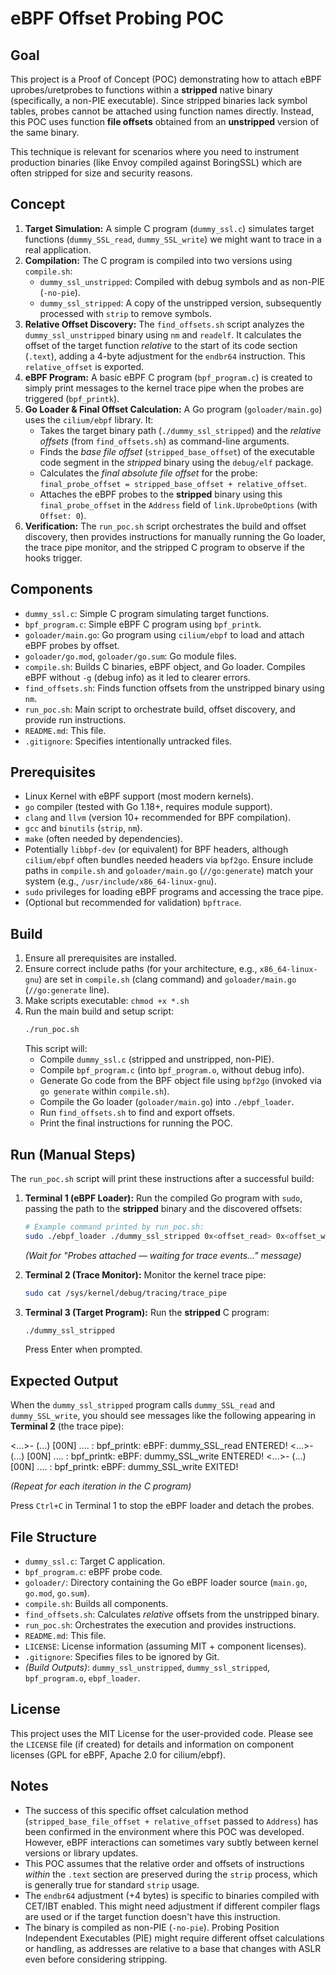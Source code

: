 # eBPF Offset Probing POC

## Goal

This project is a Proof of Concept (POC) demonstrating how to attach eBPF uprobes/uretprobes to functions within a **stripped** native binary (specifically, a non-PIE executable). Since stripped binaries lack symbol tables, probes cannot be attached using function names directly. Instead, this POC uses function **file offsets** obtained from an **unstripped** version of the same binary.

This technique is relevant for scenarios where you need to instrument production binaries (like Envoy compiled against BoringSSL) which are often stripped for size and security reasons.

## Concept

1.  **Target Simulation:** A simple C program (`dummy_ssl.c`) simulates target functions (`dummy_SSL_read`, `dummy_SSL_write`) we might want to trace in a real application.
2.  **Compilation:** The C program is compiled into two versions using `compile.sh`:
    *   `dummy_ssl_unstripped`: Compiled with debug symbols and as non-PIE (`-no-pie`).
    *   `dummy_ssl_stripped`: A copy of the unstripped version, subsequently processed with `strip` to remove symbols.
3.  **Relative Offset Discovery:** The `find_offsets.sh` script analyzes the `dummy_ssl_unstripped` binary using `nm` and `readelf`. It calculates the offset of the target function *relative* to the start of its code section (`.text`), adding a 4-byte adjustment for the `endbr64` instruction. This `relative_offset` is exported.
4.  **eBPF Program:** A basic eBPF C program (`bpf_program.c`) is created to simply print messages to the kernel trace pipe when the probes are triggered (`bpf_printk`).
5.  **Go Loader & Final Offset Calculation:** A Go program (`goloader/main.go`) uses the `cilium/ebpf` library. It:
    *   Takes the target binary path (`./dummy_ssl_stripped`) and the *relative offsets* (from `find_offsets.sh`) as command-line arguments.
    *   Finds the *base file offset* (`stripped_base_offset`) of the executable code segment in the *stripped* binary using the `debug/elf` package.
    *   Calculates the *final absolute file offset* for the probe: `final_probe_offset = stripped_base_offset + relative_offset`.
    *   Attaches the eBPF probes to the **stripped** binary using this `final_probe_offset` in the `Address` field of `link.UprobeOptions` (with `Offset: 0`).
6.  **Verification:** The `run_poc.sh` script orchestrates the build and offset discovery, then provides instructions for manually running the Go loader, the trace pipe monitor, and the stripped C program to observe if the hooks trigger.

## Components

* `dummy_ssl.c`: Simple C program simulating target functions.
* `bpf_program.c`: Simple eBPF C program using `bpf_printk`.
* `goloader/main.go`: Go program using `cilium/ebpf` to load and attach eBPF probes by offset.
* `goloader/go.mod`, `goloader/go.sum`: Go module files.
* `compile.sh`: Builds C binaries, eBPF object, and Go loader. Compiles eBPF without `-g` (debug info) as it led to clearer errors.
* `find_offsets.sh`: Finds function offsets from the unstripped binary using `nm`.
* `run_poc.sh`: Main script to orchestrate build, offset discovery, and provide run instructions.
* `README.md`: This file.
* `.gitignore`: Specifies intentionally untracked files.

## Prerequisites

* Linux Kernel with eBPF support (most modern kernels).
* `go` compiler (tested with Go 1.18+, requires module support).
* `clang` and `llvm` (version 10+ recommended for BPF compilation).
* `gcc` and `binutils` (`strip`, `nm`).
* `make` (often needed by dependencies).
* Potentially `libbpf-dev` (or equivalent) for BPF headers, although `cilium/ebpf` often bundles needed headers via `bpf2go`. Ensure include paths in `compile.sh` and `goloader/main.go` (`//go:generate`) match your system (e.g., `/usr/include/x86_64-linux-gnu`).
* `sudo` privileges for loading eBPF programs and accessing the trace pipe.
* (Optional but recommended for validation) `bpftrace`.

## Build

1.  Ensure all prerequisites are installed.
2.  Ensure correct include paths (for your architecture, e.g., `x86_64-linux-gnu`) are set in `compile.sh` (clang command) and `goloader/main.go` (`//go:generate` line).
3.  Make scripts executable: `chmod +x *.sh`
4.  Run the main build and setup script:
    ```bash
    ./run_poc.sh
    ```
    This script will:
    * Compile `dummy_ssl.c` (stripped and unstripped, non-PIE).
    * Compile `bpf_program.c` (into `bpf_program.o`, without debug info).
    * Generate Go code from the BPF object file using `bpf2go` (invoked via `go generate` within `compile.sh`).
    * Compile the Go loader (`goloader/main.go`) into `./ebpf_loader`.
    * Run `find_offsets.sh` to find and export offsets.
    * Print the final instructions for running the POC.

## Run (Manual Steps)

The `run_poc.sh` script will print these instructions after a successful build:

1.  **Terminal 1 (eBPF Loader):** Run the compiled Go program with `sudo`, passing the path to the **stripped** binary and the discovered offsets:
    ```bash
    # Example command printed by run_poc.sh:
    sudo ./ebpf_loader ./dummy_ssl_stripped 0x<offset_read> 0x<offset_write>
    ```
    *(Wait for "Probes attached — waiting for trace events..." message)*

2.  **Terminal 2 (Trace Monitor):** Monitor the kernel trace pipe:
    ```bash
    sudo cat /sys/kernel/debug/tracing/trace_pipe
    ```

3.  **Terminal 3 (Target Program):** Run the **stripped** C program:
    ```bash
    ./dummy_ssl_stripped
    ```
    Press Enter when prompted.

## Expected Output

When the `dummy_ssl_stripped` program calls `dummy_SSL_read` and `dummy_SSL_write`, you should see messages like the following appearing in **Terminal 2** (the trace pipe):

<...>- (...) [00N] .... : bpf_printk: eBPF: dummy_SSL_read ENTERED! <...>- (...) [00N] .... : bpf_printk: eBPF: dummy_SSL_write ENTERED! <...>- (...) [00N] .... : bpf_printk: eBPF: dummy_SSL_write EXITED!

*(Repeat for each iteration in the C program)*

Press `Ctrl+C` in Terminal 1 to stop the eBPF loader and detach the probes.

## File Structure

*   `dummy_ssl.c`: Target C application.
*   `bpf_program.c`: eBPF probe code.
*   `goloader/`: Directory containing the Go eBPF loader source (`main.go`, `go.mod`, `go.sum`).
*   `compile.sh`: Builds all components.
*   `find_offsets.sh`: Calculates *relative* offsets from the unstripped binary.
*   `run_poc.sh`: Orchestrates the execution and provides instructions.
*   `README.md`: This file.
*   `LICENSE`: License information (assuming MIT + component licenses).
*   `.gitignore`: Specifies files to be ignored by Git.
*   *(Build Outputs)*: `dummy_ssl_unstripped`, `dummy_ssl_stripped`, `bpf_program.o`, `ebpf_loader`.

## License

This project uses the MIT License for the user-provided code. Please see the `LICENSE` file (if created) for details and information on component licenses (GPL for eBPF, Apache 2.0 for cilium/ebpf).

## Notes

*   The success of this specific offset calculation method (`stripped_base_file_offset + relative_offset` passed to `Address`) has been confirmed in the environment where this POC was developed. However, eBPF interactions can sometimes vary subtly between kernel versions or library updates.
*   This POC assumes that the relative order and offsets of instructions *within* the `.text` section are preserved during the `strip` process, which is generally true for standard `strip` usage.
*   The `endbr64` adjustment (+4 bytes) is specific to binaries compiled with CET/IBT enabled. This might need adjustment if different compiler flags are used or if the target function doesn't have this instruction.
*   The binary is compiled as non-PIE (`-no-pie`). Probing Position Independent Executables (PIE) might require different offset calculations or handling, as addresses are relative to a base that changes with ASLR even before considering stripping.